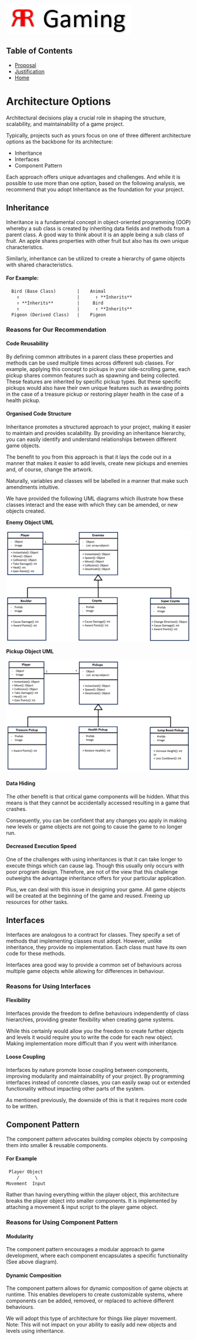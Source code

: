 ![alt text](../Proposal/Logo.png)

## Table of Contents
[//]: # (You need to populate these pages, they are part of your grades)
* [Proposal](../Proposal/Proposal.md)
* [Justification](../Proposal/project_justification.md)
* [Home](../README.md)

# Architecture Options

Architectural decisions play a crucial role in shaping the structure, scalability, and maintainability of a game project.

Typically, projects such as yours focus on one of three different architecture options as the backbone for its architecture:
- Inheritance
- Interfaces
- Component Pattern

Each approach offers unique advantages and challenges. And while it is possible to use more than one option, based on the following analysis, we recommend that you adopt Inheritance as the foundation for your project.

## Inheritance
Inheritance is a fundamental concept in object-oriented programming (OOP) whereby a sub class is created by inheriting data fields and methods from a parent class. A good way to think about it is an apple being a sub class of fruit. An apple shares properties with other fruit but also has its own unique characteristics.

Similarly, inheritance can be utilized to create a hierarchy of game objects with shared characteristics.

#### For Example:
```
  Bird (Base Class)        |    Animal
    ↑                      |      ↑ **Inherits**
    ↑ **Inherits**         |     Bird
    ↑                      |      ↑ **Inherits**
  Pigeon (Derived Class)   |    Pigeon
```

### Reasons for Our Recommendation

#### Code Reusability
By defining common attributes in a parent class these properties and methods can be used multiple times across different sub classes. For example, applying this concept to pickups in your side-scrolling game, each pickup shares common features such as spawning and being collected. These features are inherited by specific pickup types. But these specific pickups would also have their own unique features such as awarding points in the case of a treasure pickup or restoring player health in the case of a health pickup.

#### Organised Code Structure
Inheritance promotes a structured approach to your project, making it easier to maintain and provides scalability. By providing an inheritance hierarchy, you can easily identify and understand relationships between different game objects.

The benefit to you from this approach is that it lays the code out in a manner that makes it easier to add levels, create new pickups and enemies and, of course, change the artwork.

Naturally, variables and classes will be labelled in a manner that make such amendments intuitive.

We have provided the following UML diagrams which illustrate how these classes interact and the ease with which they can be amended, or new objects created.

**Enemy Object UML**

![alt text](<UML Enemy.png>)

**Pickup Object UML**

![alt text](<UML Pickup.png>)

#### Data Hiding

The other benefit is that critical game components will be hidden. What this means is that they cannot be accidentally accessed resulting in a game that crashes.

Consequently, you can be confident that any changes you apply in making new levels or game objects are not going to cause the game to no longer run.

#### Decreased Execution Speed

One of the challenges with using inheritances is that it can take longer to execute things which can cause lag. Though this usually only occurs with poor program design. Therefore, are not of the view that this challenge outweighs the advantage inheritance offers for your particular application.

Plus, we can deal with this issue in designing your game. All game objects will be created at the beginning of the game and reused. Freeing up resources for other tasks.

## Interfaces
Interfaces are analogous to a contract for classes. They specify a set of methods that implementing classes must adopt. However, unlike inheritance, they provide no implementation. Each class must have its own code for these methods. 

Interfaces area good way to provide a common set of behaviours across multiple game objects while allowing for differences in behaviour.

### Reasons for Using Interfaces

#### Flexibility
Interfaces provide the freedom to define behaviours independently of class hierarchies, providing greater flexibility when creating game systems.

While this certainly would allow you the freedom to create further objects and levels it would require you to write the code for each new object. Making implementation more difficult than if you went with inheritance.

#### Loose Coupling
Interfaces by nature promote loose coupling between components, improving modularity and maintainability of your project. By programming interfaces instead of concrete classes, you can easily swap out or extended functionality without impacting other parts of the system.

As mentioned previously, the downside of this is that it requires more code to be written.

## Component Pattern
The component pattern advocates building complex objects by composing them into smaller & reusable components.

#### For Example
```
 Player Object
    /      \              
Movement  Input 
```
Rather than having everything within the player object, this architecture breaks the player object into smaller components. It is implemented by attaching a movement & input script to the player game object.

### Reasons for Using Component Pattern

#### Modularity
The component pattern encourages a modular approach to game development, where each component encapsulates a specific functionality (See above diagram).

#### Dynamic Composition
The component pattern allows for dynamic composition of game objects at runtime. This enables developers to create customizable systems, where components can be added, removed, or replaced to achieve different behaviours.

We will adopt this type of architecture for things like player movement. Note: This will not impact on your ability to easily add new objects and levels using inheritance.

